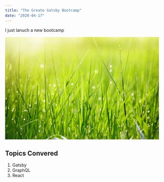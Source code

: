 ```yaml
---
title: "The Greate Gatsby Bootcamp"
date: "2020-04-17"
---
```


I just lanuch a new bootcamp

![Grass](grass.png)

## Topics Convered
1. Gatsby
2. GraphQL
3. React